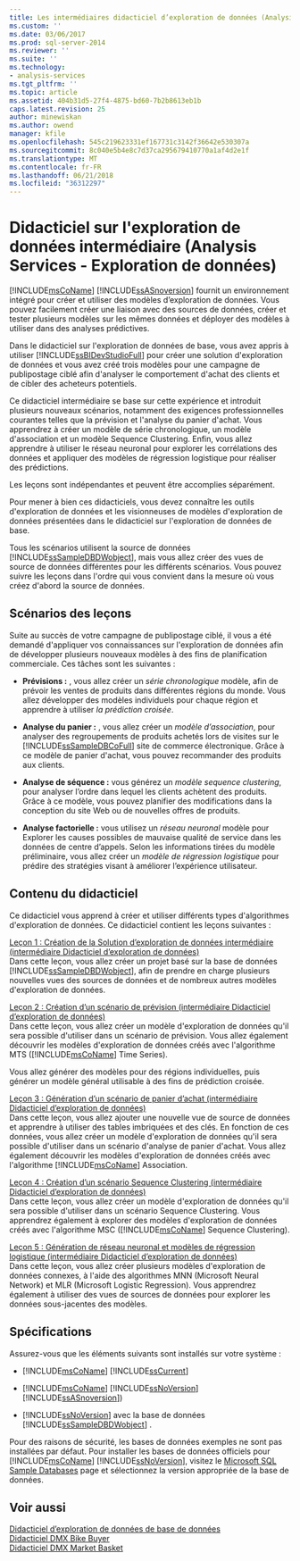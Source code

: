 ```yaml
---
title: Les intermédiaires didacticiel d’exploration de données (Analysis Services - Exploration de données) | Documents Microsoft
ms.custom: ''
ms.date: 03/06/2017
ms.prod: sql-server-2014
ms.reviewer: ''
ms.suite: ''
ms.technology:
- analysis-services
ms.tgt_pltfrm: ''
ms.topic: article
ms.assetid: 404b31d5-27f4-4875-bd60-7b2b8613eb1b
caps.latest.revision: 25
author: minewiskan
ms.author: owend
manager: kfile
ms.openlocfilehash: 545c219623331ef167731c3142f36642e530307a
ms.sourcegitcommit: 8c040e5b4e8c7d37ca295679410770a1af4d2e1f
ms.translationtype: MT
ms.contentlocale: fr-FR
ms.lasthandoff: 06/21/2018
ms.locfileid: "36312297"
---
```

# <a name="intermediate-data-mining-tutorial-analysis-services---data-mining"></a>Didacticiel sur l'exploration de données intermédiaire (Analysis Services - Exploration de données)
  [!INCLUDE[msCoName](../includes/msconame-md.md)] [!INCLUDE[ssASnoversion](../includes/ssasnoversion-md.md)] fournit un environnement intégré pour créer et utiliser des modèles d’exploration de données. Vous pouvez facilement créer une liaison avec des sources de données, créer et tester plusieurs modèles sur les mêmes données et déployer des modèles à utiliser dans des analyses prédictives.  
  
 Dans le didacticiel sur l'exploration de données de base, vous avez appris à utiliser [!INCLUDE[ssBIDevStudioFull](../includes/ssbidevstudiofull-md.md)] pour créer une solution d'exploration de données et vous avez créé trois modèles pour une campagne de publipostage ciblé afin d'analyser le comportement d'achat des clients et de cibler des acheteurs potentiels.  
  
 Ce didacticiel intermédiaire se base sur cette expérience et introduit plusieurs nouveaux scénarios, notamment des exigences professionnelles courantes telles que la prévision et l'analyse du panier d'achat. Vous apprendrez à créer un modèle de série chronologique, un modèle d'association et un modèle Sequence Clustering. Enfin, vous allez apprendre à utiliser le réseau neuronal pour explorer les corrélations des données et appliquer des modèles de régression logistique pour réaliser des prédictions.  
  
 Les leçons sont indépendantes et peuvent être accomplies séparément.  
  
 Pour mener à bien ces didacticiels, vous devez connaître les outils d'exploration de données et les visionneuses de modèles d'exploration de données présentées dans le didacticiel sur l'exploration de données de base.  
  
 Tous les scénarios utilisent la source de données [!INCLUDE[ssSampleDBDWobject](../includes/sssampledbdwobject-md.md)], mais vous allez créer des vues de source de données différentes pour les différents scénarios. Vous pouvez suivre les leçons dans l'ordre qui vous convient dans la mesure où vous créez d'abord la source de données.  
  
## <a name="lesson-scenarios"></a>Scénarios des leçons  
 Suite au succès de votre campagne de publipostage ciblé, il vous a été demandé d'appliquer vos connaissances sur l'exploration de données afin de développer plusieurs nouveaux modèles à des fins de planification commerciale. Ces tâches sont les suivantes :  
  
-   **Prévisions :** , vous allez créer un *série chronologique* modèle, afin de prévoir les ventes de produits dans différentes régions du monde. Vous allez développer des modèles individuels pour chaque région et apprendre à utiliser *la prédiction croisée*.  
  
-   **Analyse du panier :** , vous allez créer un *modèle d’association*, pour analyser des regroupements de produits achetés lors de visites sur le [!INCLUDE[ssSampleDBCoFull](../includes/sssampledbcofull-md.md)] site de commerce électronique. Grâce à ce modèle de panier d'achat, vous pouvez recommander des produits aux clients.  
  
-   **Analyse de séquence :** vous générez un *modèle sequence clustering*, pour analyser l’ordre dans lequel les clients achètent des produits. Grâce à ce modèle, vous pouvez planifier des modifications dans la conception du site Web ou de nouvelles offres de produits.  
  
-   **Analyse factorielle :** vous utilisez un *réseau neuronal* modèle pour Explorer les causes possibles de mauvaise qualité de service dans les données de centre d’appels. Selon les informations tirées du modèle préliminaire, vous allez créer un *modèle de régression logistique* pour prédire des stratégies visant à améliorer l’expérience utilisateur.  
  
## <a name="what-you-will-learn"></a>Contenu du didacticiel  
 Ce didacticiel vous apprend à créer et utiliser différents types d'algorithmes d'exploration de données. Ce didacticiel contient les leçons suivantes :  
  
 [Leçon 1 : Création de la Solution d’exploration de données intermédiaire &#40;intermédiaire Didacticiel d’exploration de données&#41;](../../2014/tutorials/lesson-1-create-solution-intermediate-data-mining-tutorial.md)  
 Dans cette leçon, vous allez créer un projet basé sur la base de données [!INCLUDE[ssSampleDBDWobject](../includes/sssampledbdwobject-md.md)], afin de prendre en charge plusieurs nouvelles vues des sources de données et de nombreux autres modèles d'exploration de données.  
  
 [Leçon 2 : Création d’un scénario de prévision &#40;intermédiaire Didacticiel d’exploration de données&#41;](../../2014/tutorials/lesson-2-building-a-forecasting-scenario-intermediate-data-mining-tutorial.md)  
 Dans cette leçon, vous allez créer un modèle d'exploration de données qu'il sera possible d'utiliser dans un scénario de prévision. Vous allez également découvrir les modèles d'exploration de données créés avec l'algorithme MTS ([!INCLUDE[msCoName](../includes/msconame-md.md)] Time Series).  
  
 Vous allez générer des modèles pour des régions individuelles, puis générer un modèle général utilisable à des fins de prédiction croisée.  
  
 [Leçon 3 : Génération d’un scénario de panier d’achat &#40;intermédiaire Didacticiel d’exploration de données&#41;](../../2014/tutorials/lesson-3-building-a-market-basket-scenario-intermediate-data-mining-tutorial.md)  
 Dans cette leçon, vous allez ajouter une nouvelle vue de source de données et apprendre à utiliser des tables imbriquées et des clés. En fonction de ces données, vous allez créer un modèle d'exploration de données qu'il sera possible d'utiliser dans un scénario d'analyse de panier d'achat. Vous allez également découvrir les modèles d'exploration de données créés avec l'algorithme [!INCLUDE[msCoName](../includes/msconame-md.md)] Association.  
  
 [Leçon 4 : Création d’un scénario Sequence Clustering &#40;intermédiaire Didacticiel d’exploration de données&#41;](../../2014/tutorials/lesson-4-build-sequence-clustering-scenario-intermediate-data-mining.md)  
 Dans cette leçon, vous allez créer un modèle d'exploration de données qu'il sera possible d'utiliser dans un scénario Sequence Clustering. Vous apprendrez également à explorer des modèles d'exploration de données créés avec l'algorithme MSC ([!INCLUDE[msCoName](../includes/msconame-md.md)] Sequence Clustering).  
  
 [Leçon 5 : Génération de réseau neuronal et modèles de régression logistique &#40;intermédiaire Didacticiel d’exploration de données&#41;](../../2014/tutorials/lesson-5-build-models-intermediate-data-mining-tutorial.md)  
 Dans cette leçon, vous allez créer plusieurs modèles d'exploration de données connexes, à l'aide des algorithmes MNN (Microsoft Neural Network) et MLR (Microsoft Logistic Regression). Vous apprendrez également à utiliser des vues de sources de données pour explorer les données sous-jacentes des modèles.  
  
## <a name="requirements"></a>Spécifications  
 Assurez-vous que les éléments suivants sont installés sur votre système :  
  
-   [!INCLUDE[msCoName](../includes/msconame-md.md)] [!INCLUDE[ssCurrent](../includes/sscurrent-md.md)]  
  
-   [!INCLUDE[msCoName](../includes/msconame-md.md)] [!INCLUDE[ssNoVersion](../includes/ssnoversion-md.md)] [!INCLUDE[ssASnoversion](../includes/ssasnoversion-md.md)])  
  
-   [!INCLUDE[ssNoVersion](../includes/ssnoversion-md.md)] avec la base de données [!INCLUDE[ssSampleDBDWobject](../includes/sssampledbdwobject-md.md)] .  
  
 Pour des raisons de sécurité, les bases de données exemples ne sont pas installées par défaut. Pour installer les bases de données officiels pour [!INCLUDE[msCoName](../includes/msconame-md.md)] [!INCLUDE[ssNoVersion](../includes/ssnoversion-md.md)], visitez le [Microsoft SQL Sample Databases](http://go.microsoft.com/fwlink/?LinkId=88417) page et sélectionnez la version appropriée de la base de données.  
  
## <a name="see-also"></a>Voir aussi  
 [Didacticiel d’exploration de données de base de données](../../2014/tutorials/basic-data-mining-tutorial.md)   
 [Didacticiel DMX Bike Buyer](../../2014/tutorials/bike-buyer-dmx-tutorial.md)   
 [Didacticiel DMX Market Basket](../../2014/tutorials/market-basket-dmx-tutorial.md)  
  
  